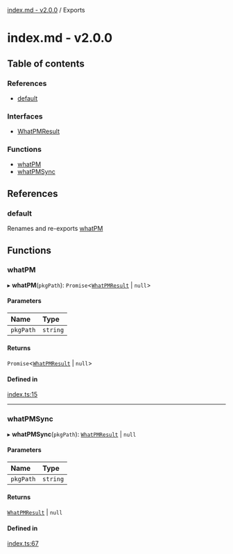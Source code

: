 [index.md - v2.0.0](README.md) / Exports

# index.md - v2.0.0

## Table of contents

### References

- [default](modules.md#default)

### Interfaces

- [WhatPMResult](interfaces/WhatPMResult.md)

### Functions

- [whatPM](modules.md#whatpm)
- [whatPMSync](modules.md#whatpmsync)

## References

### default

Renames and re-exports [whatPM](modules.md#whatpm)

## Functions

### whatPM

▸ **whatPM**(`pkgPath`): `Promise`<[`WhatPMResult`](interfaces/WhatPMResult.md) \| `null`\>

#### Parameters

| Name      | Type     |
| :-------- | :------- |
| `pkgPath` | `string` |

#### Returns

`Promise`<[`WhatPMResult`](interfaces/WhatPMResult.md) \| `null`\>

#### Defined in

[index.ts:15](https://github.com/saqqdy/what-pm/blob/efcb14c/src/index.ts#L15)

---

### whatPMSync

▸ **whatPMSync**(`pkgPath`): [`WhatPMResult`](interfaces/WhatPMResult.md) \| `null`

#### Parameters

| Name      | Type     |
| :-------- | :------- |
| `pkgPath` | `string` |

#### Returns

[`WhatPMResult`](interfaces/WhatPMResult.md) \| `null`

#### Defined in

[index.ts:67](https://github.com/saqqdy/what-pm/blob/efcb14c/src/index.ts#L67)
